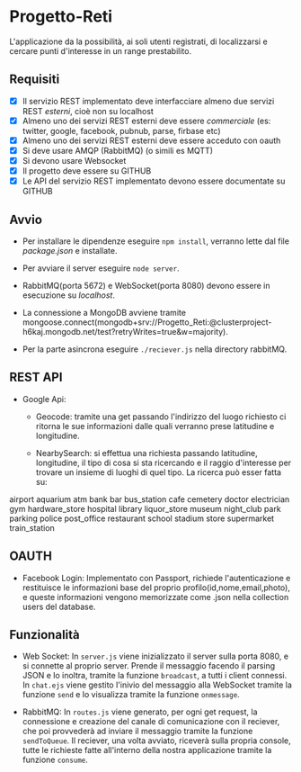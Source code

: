 # Progetto-Reti
L'applicazione da la possibilità, ai soli utenti registrati, di localizzarsi e cercare punti d'interesse in un range prestabilito.

## **Requisiti**
- [x] Il servizio REST implementato deve interfacciare almeno due servizi REST *esterni*, cioè non su localhost
- [x] Almeno uno dei servizi REST esterni deve essere *commerciale* (es: twitter, google, facebook, pubnub, parse, firbase etc)
- [x] Almeno uno dei servizi REST esterni deve essere acceduto con oauth
- [x] Si deve usare AMQP (RabbitMQ) (o simili es MQTT)
- [x] Si devono usare Websocket
- [x] Il progetto deve essere su GITHUB
- [x] Le API del servizio REST implementato devono essere documentate su GITHUB

## **Avvio**

- Per installare le dipendenze eseguire `npm install`, verranno lette dal file *package.json* e installate.

- Per avviare il server eseguire `node server`.

- RabbitMQ(porta 5672) e WebSocket(porta 8080) devono essere in esecuzione su _localhost_.

- La connessione a MongoDB avviene tramite mongoose.connect(mongodb+srv://Progetto_Reti:<password>@clusterproject-h6kaj.mongodb.net/test?retryWrites=true&w=majority).
  
- Per la parte asincrona eseguire `./reciever.js` nella directory rabbitMQ.

## **REST API**

- Google Api:
  - Geocode: tramite una get passando l'indirizzo del luogo richiesto ci ritorna le sue informazioni dalle quali verranno prese latitudine e longitudine.
  
  - NearbySearch: si effettua una richiesta passando latitudine, longitudine, il tipo di cosa si sta ricercando e il raggio d'interesse per trovare un insieme di luoghi di quel tipo. La ricerca può esser fatta su: 

airport   aquarium    atm   bank    bar     bus_station   cafe    cemetery    doctor    electrician   gym         hardware_store
hospital  library     liquor_store  museum  night_club    park    parking     police    post_office   restaurant  school
stadium   store       supermarket   train_station

## **OAUTH**

- Facebook Login: Implementato con Passport, richiede l'autenticazione e restituisce le informazioni base del proprio profilo(id,nome,email,photo), e queste informazioni vengono memorizzate come .json nella collection users del database.

## **Funzionalità**

- Web Socket: In `server.js` viene inizializzato il server sulla porta 8080, e si connette al proprio server. Prende il messaggio facendo il parsing JSON e lo inoltra, tramite la funzione `broadcast`, a tutti i client connessi. In `chat.ejs` viene gestito l'inivio del messaggio alla WebSocket tramite la funzione `send` e lo visualizza tramite la funzione `onmessage`. 

- RabbitMQ: In `routes.js` viene generato, per ogni get request, la connessione e creazione del canale di comunicazione con il reciever, che poi provvederà ad inviare il messaggio tramite la funzione `sendToQueue`. Il reciever, una volta avviato, riceverà sulla propria console, tutte le richieste fatte all'interno della nostra applicazione tramite la funzione `consume`.